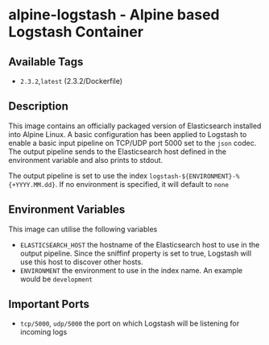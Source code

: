 # alpine-logstash - Alpine based Logstash Container

## Available Tags

* ```2.3.2```,```latest``` (2.3.2/Dockerfile)

## Description
This image contains an officially packaged version of Elasticsearch installed into Alpine Linux. A basic configuration has been applied to Logstash to enable a basic input pipeline on TCP/UDP port 5000 set to the ```json``` codec. The output pipeline sends to the Elasticsearch host defined in the environment variable and also prints to stdout.

The output pipeline is set to use the index ```logstash-${ENVIRONMENT}-%{+YYYY.MM.dd}```. If no environment is specified, it will default to ```none```

## Environment Variables
This image can utilise the following variables

* ```ELASTICSEARCH_HOST``` the hostname of the Elasticsearch host to use in the output pipeline. Since the sniffinf property is set to true, Logstash will use this host to discover other hosts.
* ```ENVIRONMENT``` the environment to use in the index name. An example would be ```development```

## Important Ports

* ```tcp/5000```, ```udp/5000``` the port on which Logstash will be listening for incoming logs